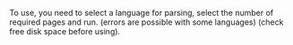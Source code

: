To use, you need to select a language for parsing, select the number of required pages and run. (errors are possible with some languages) (check free disk space before using).